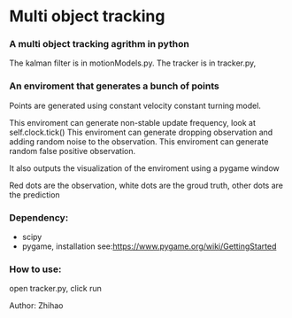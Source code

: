 # Multi object tracking
### A multi object tracking agrithm in python
The kalman filter is in motionModels.py.
The tracker is in tracker.py, 
### An enviroment that generates a bunch of points 
Points are generated using constant velocity constant turning model.

This enviroment can generate non-stable update frequency, look at self.clock.tick()
This enviroment can generate dropping observation and adding random noise to the observation.
This enviroment can generate random false positive observation.

It also outputs the visualization of the enviroment using a pygame window

Red dots are the observation, white dots are the groud truth, other dots are the prediction

### Dependency: 
- scipy
- pygame,  installation see:https://www.pygame.org/wiki/GettingStarted

### How to use:
open tracker.py, click run

Author: Zhihao